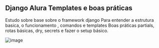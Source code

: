 
## Django Alura Templates e boas práticas

Estudo sobre base sobre o framework django
Para entender a estrutura basica, o funcionamento , comandos e templates
Boas práticas partials, rotas básicas, dry, secrets e fazer o setup básico.

![image](https://github.com/Rafacand/alura_space/assets/37985239/e50ca87d-605e-4ec3-b0ca-ba69628f563b)

